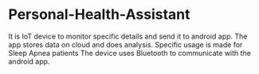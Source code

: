 # Personal-Health-Assistant
It is IoT device to monitor specific details and send it to android app. The app stores data on cloud and does analysis. Specific usage is made for Sleep Apnea patients
The device uses Bluetooth to communicate with the android app.
